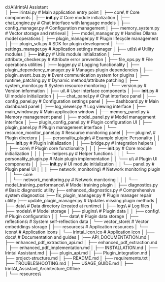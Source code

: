 d:\AI\IrintAI Assistant\
│
├── irintai.py                  # Main application entry point
│
├── core\                      # Core components
│   ├── __init__.py             # Core module initialization
│   ├── chat_engine.py          # Chat interface with language models
│   ├── config_manager.py       # Configuration management
│   ├── memory_system.py        # Vector storage and retrieval
│   ├── model_manager.py        # Handles Ollama model operations
│   ├── plugin_manager.py       # Plugin lifecycle management
│   ├── plugin_sdk.py           # SDK for plugin development
│   └── settings_manager.py     # Application settings manager
│
├── utils\                     # Utility modules
│   ├── __init__.py             # Utils module initialization
│   ├── attribute_checker.py    # Attribute error prevention
│   ├── file_ops.py             # File operations utilities
│   ├── logger.py               # Logging functionality
│   ├── plugin_dependency_manager.py # Manages plugin dependencies
│   ├── plugin_event_bus.py     # Event communication system for plugins
│   ├── runtime_patching.py     # Dynamic method/attribute patching
│   ├── system_monitor.py       # System resource monitoring
│   └── version.py              # Version information
│
├── ui\                        # User interface components
│   ├── __init__.py             # UI module initialization
│   ├── chat_panel.py           # Chat interface panel
│   ├── config_panel.py         # Configuration settings panel
│   ├── dashboard.py            # Main dashboard panel
│   ├── log_viewer.py           # Log viewing interface
│   ├── main_window.py          # Main application window
│   ├── memory_panel.py         # Memory management panel
│   ├── model_panel.py          # Model management interface
│   ├── plugin_config_panel.py  # Plugin configuration UI
│   ├── plugin_panel.py         # Plugin management interface
│   └── resource_monitor_panel.py # Resource monitoring panel
│
├── plugins\                   # Plugin directory
│   ├── personality_plugin\    # Example plugin: Personality
│   │   ├── __init__.py         # Plugin initialization
│   │   ├── bridge.py           # Integration helpers
│   │   ├── core\              # Plugin core functionality
│   │   │   ├── __init__.py     # Core module initialization
│   │   │   ├── helpers.py      # Helper functions
│   │   │   └── personality_plugin.py # Main plugin implementation
│   │   └── ui\                # Plugin UI components
│   │       ├── __init__.py     # UI module initialization
│   │       └── panel.py        # Plugin panel UI
│   │
│   ├── network_monitoring\    # Network monitoring plugin
│   │   └── core\
│   │       └── network_monitoring.py # Network monitoring 
│   │
│   └── model_training_performance\ # Model training plugin
│
├── diagnostics.py              # Basic diagnostic utility
├── enhanced_diagnostics.py     # Comprehensive system diagnostics
├── fix_plugin_manager.py       # Plugin manager repair utility
├── update_plugin_manager.py    # Updates missing plugin methods
│
├── data\                      # Data directory (created at runtime)
│   ├── logs\                   # Log files
│   ├── models\                 # Model storage
│   ├── plugins\                # Plugin data
│   │   ├── config\             # Plugin configuration
│   │   └── data\               # Plugin data storage
│   ├── reflections\            # System self-reflection data
│   └── vector_store\           # Vector embeddings storage
│
├── resources\                  # Application resources
│   └── icons\                  # Application icons
│       └── irintai_icon.ico    # Application icon
│
├── docs\                      # Documentation and guides
│   ├── API_DOCUMENTATION.md
│   ├── enhanced_pdf_extraction_api.md
│   ├── enhanced_pdf_extraction.md
│   ├── enhanced_pdf_implementation.md
│   ├── INSTALLATION.md
│   ├── Irintai Assistant.md
│   ├── plugin_api.md
│   ├── Plugin_integration.md
│   ├── project-structure.md
│   ├── README.md
│   ├── requirements.txt
│   ├── TROUBLESHOOTING.md
│   ├── USAGE_GUIDE.md
│   ├── IrintAI_Assistant_Architecture_Offline\
│   └── resources\